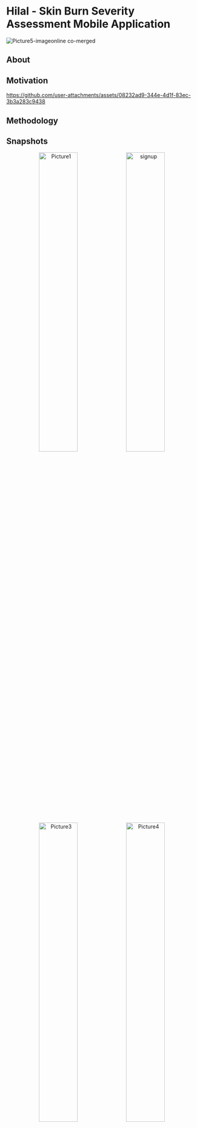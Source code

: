 # Hilal - Skin Burn Severity Assessment Mobile Application
![Picture5-imageonline co-merged](https://github.com/user-attachments/assets/d60feb15-53be-4300-a251-beb7da69149f)

## About

## Motivation
https://github.com/user-attachments/assets/08232ad9-344e-4d1f-83ec-3b3a283c9438

## Methodology



## Snapshots

<p align="center">
  <img src="https://github.com/user-attachments/assets/194d9224-fee1-4076-bd55-00f174522dfc" alt="Picture1" width="45%" />
  <img src="https://github.com/user-attachments/assets/855e7618-4e87-4b1a-bf95-08c9021d0539" alt="signup" width="45%" />
</p>

<p align="center">
  <img src="https://github.com/user-attachments/assets/38d75796-77ac-4077-84b1-dee8d2910788" alt="Picture3" width="45%" />
  <img src="https://github.com/user-attachments/assets/6d359178-d33f-4108-82a9-26ded6cc0026" alt="Picture4" width="45%" />
</p>

![WhatsApp Image 2024-07-16 at 11 41 07](https://github.com/user-attachments/assets/defd9349-1083-48ad-8b01-f784ee212c0c)

## Demo
- **Sign Up**
  
https://github.com/user-attachments/assets/1a8638e8-a756-4b8d-8852-4f440090e56b

- **Admin Profile**
  
https://github.com/user-attachments/assets/9599924b-d82b-488b-bf6f-d462dab4603b

- **First Degree Burn & Voice Note Feature**

https://github.com/user-attachments/assets/decbbc72-da6d-4b1a-a950-1fab2768c982

- **Second Degree Burn & Hospitals Suggestion**

https://github.com/user-attachments/assets/d97e49df-adc9-4e57-9deb-7ee24e506c62


## References

- **DataSets**
  
[1] YOLO, “Skin burn dataset.” https://www.kaggle.com/datasets/shubhambaid/skin-burn-dataset, 2023. Accessed: Jan. 11, 2023.

[2] Roboflow, “PB Images Dataset.” https://universe.roboflow.com/pelukbakar/pb-tkjgx, 2022. Accessed: Dec. 22, 2022.

[3] B. Rangel-Olvera, “Human skin burns.” Kaggle Dataset, May 2023. Accessed: Nov. 25, 2023.

[4] Biomedical Image Processing (BIP) Group and Virgen del Roc´ıo Hospital, “Burns bip us database.” Accessed: Dec. 30, 2023, http://personal.us.es/
rboloix/Burns BIP US database.zip, Dec. 2023.

- **Papers & Articles**
  
[1] S. A. Suha and T. F. Sanam, “A deep convolutional neural network-based approach for detecting burn severity from skin burn images,” Machine Learning
and Applications, vol. 9, p. 100371, Sept. 2022.

[2] D. P. Yadav, T. Aljrees, D. Kumar, A. Kumar, K. U. Singh, and T. Singh, “Spatial attention-based residual network for human burn identification and
classification,” Scientific Reports, vol. 13, p. 12516, Aug. 2023.

[3] D. P. Yadav, “A method for human burn diagnosis using machine learning and slic superpixels based segmentation,” IOP Conf. Ser. Mater. Sci. Eng.,
vol. 1116, p. 012186, Apr. 2021.

- **Tools**
  
[1] Labelbox, “Labelbox.” https://labelbox.com, Jan. 2023. Accessed: Nov. 27, 2023.

[2] J. Ma, Y. He, F. Li, L. Han, C. You, and B. Wang, “Segment anything in medical images,” Nat. Commun., vol. 15, p. 654, Jan. 2024.

## Publication


## How To Use
1- Clone the repository.

2- Install the required Packages present in the "gp_app/requirements.txt" file.

3- Update the URLs present in the "gp_app/lib/apis/apis.dart" file to your desired URLs.

**Note:** 

1- This is a deployable version of the application, so some functionalities (camera, ..etc) may not be available if you run it locally on your computer. 

2- If you wish to run the application on your computer and not on a mobile phone you will have to update the environment variables necessary for the databse connection, can be found in "my_tokens.py", or you can type them manually in a separate file.



